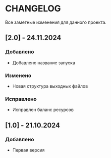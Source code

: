# CHANGELOG
Все заметные изменения для данного проекта.

## [2.0] - 24.11.2024
### Добавлено
- Добавлено название запуска

### Изменено
- Новая структура выходных файлов

### Исправлено
- Исправлен баланс ресурсов

## [1.0] - 21.10.2024
### Добавлено
- Первая версия
